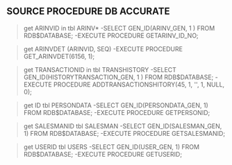 ## SOURCE PROCEDURE DB ACCURATE
>get ARINVID in tbl ARINV*
-SELECT GEN_ID(ARINV_GEN, 1 ) FROM RDB$DATABASE;
-EXECUTE PROCEDURE GETARINV_ID_NO;

>get ARINVDET (ARINVID, SEQ)
-EXECUTE PROCEDURE GET_ARINVDET(6156, 1);

>get TRANSACTIONID in tbl TRANSHISTORY
-SELECT GEN_ID(HISTORYTRANSACTION_GEN, 1 ) FROM RDB$DATABASE;
-EXECUTE PROCEDURE ADDTRANSACTIONSHITORY(45, 1, '', 1, NULL, 0);

>get ID tbl PERSONDATA
-SELECT GEN_ID(PERSONDATA_GEN, 1) FROM RDB$DATABASE; 
-EXECUTE PROCEDURE GETPERSONID;

>get SALESMANID tbl SALESMAN
-SELECT GEN_ID(SALESMAN_GEN, 1) FROM RDB$DATABASE;
-EXECUTE PROCEDURE GETSALESMANID;

>get USERID tbl USERS
-SELECT GEN_ID(USER_GEN, 1) FROM RDB$DATABASE;
-EXECUTE PROCEDURE GETUSERID;